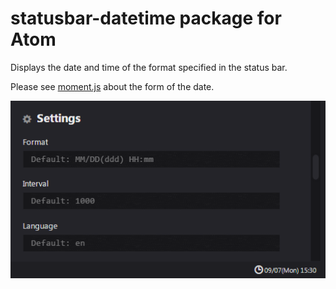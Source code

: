 # statusbar-datetime package for Atom

Displays the date and time of the format specified in the status bar.

Please see [moment.js](http://momentjs.com/docs/#/parsing/string-format/) about the form of the date.

![screenshot](https://raw.githubusercontent.com/nobuhito/atom-statusbar-datetime/master/screenshot.png)
